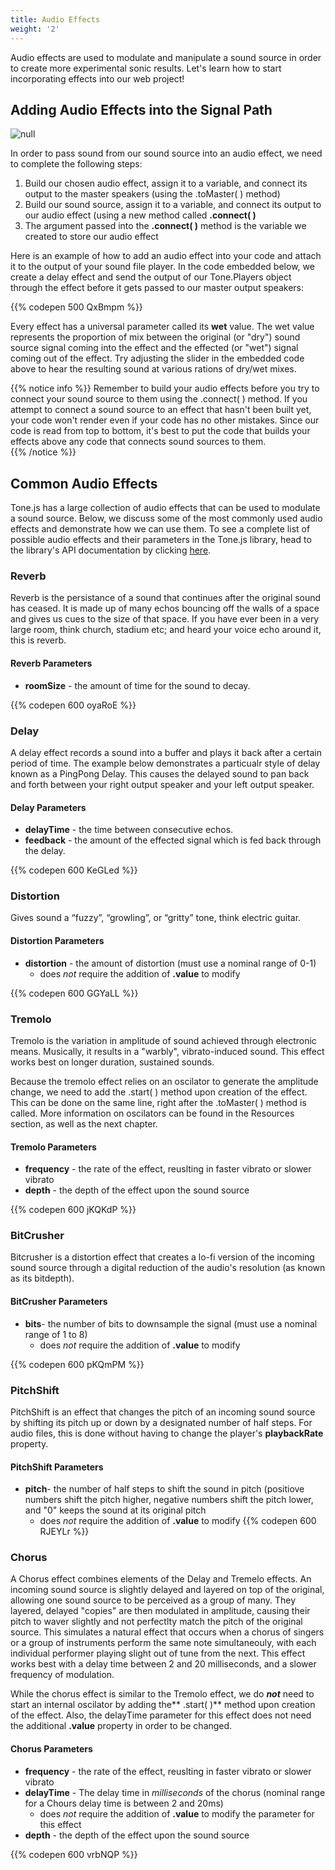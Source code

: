 ```yaml
---
title: Audio Effects
weight: '2'
---
```

Audio effects are used to modulate and manipulate a sound source in order to create more experimental sonic results. Let's learn how to start incorporating effects into our web project! 

## Adding Audio Effects into the Signal Path

![null](/images/uploads/effects_pathway.png)

In order to pass sound from our sound source into an audio effect, we need to complete the following steps: 

1. Build our chosen audio effect, assign it to a variable, and connect its output to the master speakers (using the .toMaster( ) method)
2. Build our sound source, assign it to a variable, and connect its output to our audio effect (using a new method called **.connect( )**
3. The argument passed into the **.connect( )** method is the variable we created to store our audio effect 

Here is an example of how to add an audio effect into your code and attach it to the output of your sound file player. In the code embedded below, we create a delay effect and send the output of our Tone.Players object through the effect before it gets passed to our master output speakers:

{{% codepen 500 QxBmpm %}}

Every effect has a universal parameter called its **wet** value. The wet value  represents the proportion of mix between the original (or "dry") sound source signal coming into the effect and the effected (or "wet") signal coming out of the effect. Try adjusting the slider in the embedded code above to hear the resulting sound at various rations of dry/wet mixes.

{{% notice info %}}
Remember to build your audio effects before you try to connect your sound source to them using the .connect( ) method. If you attempt to connect a sound source to an effect that hasn't been built yet, your code won't render  even if your code has no other mistakes. Since our code is read from top to bottom, it's best to put the code that builds your effects above any code that connects sound sources to them.\
{{% /notice %}}

## Common Audio Effects

Tone.js has a large collection of audio effects that can be used to modulate a sound source. Below, we discuss some of the most commonly used audio effects and demonstrate how we can use them. To see a complete list of possible audio effects and their parameters in the Tone.js library, head to the library's API documentation by clicking [here](https://tonejs.github.io/docs/). 

### Reverb

Reverb is the persistance of a sound that continues after the original sound has ceased. It is made up of many echos bouncing off the walls of a space and gives us cues to the size of that space. If you have ever been in a very large room, think church, stadium etc; and heard your voice echo around it, this is reverb.

#### Reverb Parameters

* **roomSize** - the amount of time for the sound to decay.

{{% codepen 600 oyaRoE %}}

### Delay

A delay effect records a sound into a buffer and plays it back after a certain period of time. The example below demonstrates a particualr style of delay known as a PingPong Delay. This causes the delayed sound to pan back and forth between your right output speaker and your left output speaker.

#### Delay Parameters

* **delayTime** - the time between consecutive echos.
* **feedback** - the amount of the effected signal which is fed back through the delay.

{{% codepen 600 KeGLed %}}

### Distortion

Gives sound a “fuzzy”, “growling”, or “gritty” tone, think electric guitar.

#### Distortion Parameters

* **distortion** - the amount of distortion (must use a nominal range of 0-1)
  * does _not_ require the addition of **.value** to modify

{{% codepen 600 GGYaLL %}}

### Tremolo

Tremolo is the variation in amplitude of sound achieved through electronic means. Musically, it results in a "warbly", vibrato-induced sound. This effect works best on longer duration, sustained sounds.

Because the tremolo effect relies on an oscilator to generate the amplitude change, we need to add the .start( ) method upon creation of the effect. This can be done on the same line, right after the .toMaster( ) method is called. More information on oscilators can be found in the Resources section, as well as the next chapter.

#### Tremolo Parameters

* **frequency** - the rate of the effect, reuslting in faster vibrato or slower vibrato
* **depth** - the depth of the effect upon the sound source

 {{% codepen 600 jKQKdP %}}

### BitCrusher

Bitcrusher is a distortion effect that creates a lo-fi version of the incoming sound source through a digital reduction of the audio's resolution (as known as its bitdepth). 

#### BitCrusher Parameters

* **bits**- the number of bits to downsample the signal (must use a nominal range of 1 to 8)
  * does _not_ require the addition of **.value** to modify

{{% codepen 600 pKQmPM %}}



### PitchShift

PitchShift is an effect that changes the pitch of an incoming sound source by shifting its pitch up or down by a designated number of half steps. For audio files, this is done without having to change the player's **playbackRate** property.

#### PitchShift Parameters

* **pitch**- the number of half steps to shift the sound in pitch (positiove numbers shift the pitch higher, negative numbers shift the pitch lower, and "0" keeps the sound at its original pitch
  * does _not_ require the addition of **.value** to modify
  {{% codepen 600 RJEYLr %}}

### Chorus

A Chorus effect combines elements of the Delay and Tremelo effects. An incoming sound source is slightly delayed and layered on top of the original, allowing one sound source to be perceived as a group of many. They layered, delayed "copies" are then modulated in amplitude, causing their pitch to waver slightly and not perfectlty match the pitch of the original source. This simulates a natural effect that occurs when a chorus of singers or a group of instruments perform the same note simultaneouly, with each individual performer playing slight out of tune from the next. This effect works best with a delay time between 2 and 20 milliseconds, and a slower frequency of modulation.

While the chorus effect is similar to the Tremolo effect, we do _**not**_ need to start an internal oscilator by adding the** .start( )** method upon creation of the effect. Also, the delayTime parameter for this effect does not need the additional **.value** property in order to be changed. 

#### Chorus Parameters

* **frequency** - the rate of the effect, reuslting in faster vibrato or slower vibrato
* **delayTime** - The delay time in _milliseconds_ of the chorus (nominal range for a Chours delay time is between 2 and 20ms)
  * does _not_ require the addition of **.value** to modify the parameter for this effect
* **depth** - the depth of the effect upon the sound source

 {{% codepen 600 vrbNQP %}}
